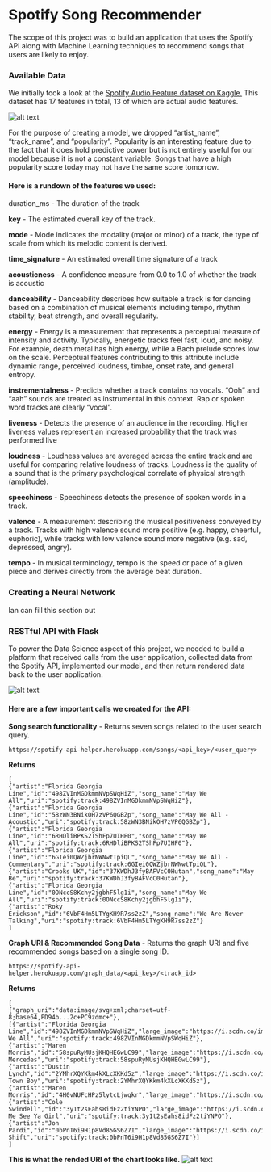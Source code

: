 # Spotify Song Recommender

The scope of this project was to build an application that uses the Spotify API along with Machine Learning techniques to recommend songs that users are likely to enjoy. 

### Available Data

We initially took a look at the [Spotify Audio Feature dataset on Kaggle.](https://www.kaggle.com/tomigelo/spotify-audio-features) This dataset has 17 features in total, 13 of which are actual audio features. 

![alt text](https://github.com/bw-spotify-oct/ds/blob/master/img/feat.png "Logo Title Text 1")

For the purpose of creating a model, we dropped “artist_name”, “track_name”, and “popularity”. Popularity is an interesting feature due to the fact that it does hold predictive power but is not entirely useful for our model because it is not a constant variable. Songs that have a high popularity score today may not have the same score tomorrow.

#### Here is a rundown of the features we used:

duration_ms - The duration of the track

**key** - The estimated overall key of the track.

**mode** - Mode indicates the modality (major or minor) of a track, the type of scale from which its melodic content is derived.

**time_signature** - An estimated overall time signature of a track

**acousticness** - A confidence measure from 0.0 to 1.0 of whether the track is acoustic

**danceability** - Danceability describes how suitable a track is for dancing based on a combination of musical elements including tempo, rhythm stability, beat strength, and overall regularity.

**energy** - Energy is a measurement that represents a perceptual measure of intensity and activity. Typically, energetic tracks feel fast, loud, and noisy. For example, death metal has high energy, while a Bach prelude scores low on the scale. Perceptual features contributing to this attribute include dynamic range, perceived loudness, timbre, onset rate, and general entropy.

**instrementalness** - Predicts whether a track contains no vocals. “Ooh” and “aah” sounds are treated as instrumental in this context. Rap or spoken word tracks are clearly “vocal”.

 **liveness** - Detects the presence of an audience in the recording. Higher liveness values represent an increased probability that the track was performed live

**loudness** - Loudness values are averaged across the entire track and are useful for comparing relative loudness of tracks. Loudness is the quality of a sound that is the primary psychological correlate of physical strength (amplitude).

**speechiness** - Speechiness detects the presence of spoken words in a track.

**valence** - A measurement describing the musical positiveness conveyed by a track. Tracks with high valence sound more positive (e.g. happy, cheerful, euphoric), while tracks with low valence sound more negative (e.g. sad, depressed, angry).

**tempo** - In musical terminology, tempo is the speed or pace of a given piece and derives directly from the average beat duration.

### Creating a Neural Network 

Ian can fill this section out 

### RESTful API with Flask 

To power the Data Science aspect of this project, we needed to build a platform that received calls from the user application, collected data from the Spotify API, implemented our model, and then return rendered data back to the user application. 


![alt text](https://github.com/bw-spotify-oct/ds/blob/master/img/api.png "Logo Title Text 1")

#### Here are a few important calls we created for the API:
**Song search functionality** - Returns seven songs related to the user search query.

~~~
https://spotify-api-helper.herokuapp.com/songs/<api_key>/<user_query>
~~~

**Returns**
~~~
[
{"artist":"Florida Georgia Line","id":"498ZVInMGDkmmNVpSWqHiZ","song_name":"May We All","uri":"spotify:track:498ZVInMGDkmmNVpSWqHiZ"},
{"artist":"Florida Georgia Line","id":"58zWN3BNikOH7zVP6QGBZp","song_name":"May We All - Acoustic","uri":"spotify:track:58zWN3BNikOH7zVP6QGBZp"},
{"artist":"Florida Georgia Line","id":"6RHDliBPKS2TShFp7UIHF0","song_name":"May We All","uri":"spotify:track:6RHDliBPKS2TShFp7UIHF0"},
{"artist":"Florida Georgia Line","id":"6GIei0QWZjbrNWNwtTpiQL","song_name":"May We All - Commentary","uri":"spotify:track:6GIei0QWZjbrNWNwtTpiQL"},
{"artist":"Crooks UK","id":"37KWDhJ3fyBAFVcC0Hutan","song_name":"May Be","uri":"spotify:track:37KWDhJ3fyBAFVcC0Hutan"},
{"artist":"Florida Georgia Line","id":"0ONccS8Kchy2jgbhF5lg1i","song_name":"May We All","uri":"spotify:track:0ONccS8Kchy2jgbhF5lg1i"},
{"artist":"Roky Erickson","id":"6VbF4Hm5LTYgKH9R7ss2zZ","song_name":"We Are Never Talking","uri":"spotify:track:6VbF4Hm5LTYgKH9R7ss2zZ"}
]
~~~

**Graph URI & Recommended Song Data** - Returns the graph URI and five recommended songs based on a single song ID. 

~~~
https://spotify-api-helper.herokuapp.com/graph_data/<api_key>/<track_id>
~~~

**Returns**
~~~
[
{"graph_uri":"data:image/svg+xml;charset=utf-8;base64,PD94b...2c+PC9zdmc+"},
[{"artist":"Florida Georgia Line","id":"498ZVInMGDkmmNVpSWqHiZ","large_image":"https://i.scdn.co/image/205ec78bebfdc739bb3bb91076306e24f03c7d2c","med_image":"https://i.scdn.co/image/9ce932460729587fd8dccdac9214d741e127e162","small_image":"https://i.scdn.co/image/edc3a84866acc208acb5dbca21f05dda9a7eae99","song_name":"May We All","uri":"spotify:track:498ZVInMGDkmmNVpSWqHiZ"},
{"artist":"Maren Morris","id":"58spuRyMUsjKHQHEGwLC99","large_image":"https://i.scdn.co/image/ab67616d0000b2738bd4a20032a613d28e909109","med_image":"https://i.scdn.co/image/ab67616d00001e028bd4a20032a613d28e909109","small_image":"https://i.scdn.co/image/ab67616d000048518bd4a20032a613d28e909109","song_name":"80s Mercedes","uri":"spotify:track:58spuRyMUsjKHQHEGwLC99"},
{"artist":"Dustin Lynch","id":"2YMhrXQYKkm4kXLcXKKd5z","large_image":"https://i.scdn.co/image/ab67616d0000b2734686b4078ad5eb92315d28e0","med_image":"https://i.scdn.co/image/ab67616d00001e024686b4078ad5eb92315d28e0","small_image":"https://i.scdn.co/image/ab67616d000048514686b4078ad5eb92315d28e0","song_name":"Small Town Boy","uri":"spotify:track:2YMhrXQYKkm4kXLcXKKd5z"},
{"artist":"Maren Morris","id":"4H0vNUFcHPz5lytcLjwqkr","large_image":"https://i.scdn.co/image/ab67616d0000b2738bd4a20032a613d28e909109","med_image":"https://i.scdn.co/image/ab67616d00001e028bd4a20032a613d28e909109","small_image":"https://i.scdn.co/image/ab67616d000048518bd4a20032a613d28e909109","song_name":"Rich","uri":"spotify:track:4H0vNUFcHPz5lytcLjwqkr"},
{"artist":"Cole Swindell","id":"3y1t2sEahs8idFz2tiYNPO","large_image":"https://i.scdn.co/image/ab67616d0000b2734f239e3ce20b8e350244e84a","med_image":"https://i.scdn.co/image/ab67616d00001e024f239e3ce20b8e350244e84a","small_image":"https://i.scdn.co/image/ab67616d000048514f239e3ce20b8e350244e84a","song_name":"Let Me See Ya Girl","uri":"spotify:track:3y1t2sEahs8idFz2tiYNPO"},
{"artist":"Jon Pardi","id":"0bPnT6i9H1p8Vd85GS6Z7I","large_image":"https://i.scdn.co/image/ab67616d0000b2730504a96f206bc32ebe198b83","med_image":"https://i.scdn.co/image/ab67616d00001e020504a96f206bc32ebe198b83","small_image":"https://i.scdn.co/image/ab67616d000048510504a96f206bc32ebe198b83","song_name":"Night Shift","uri":"spotify:track:0bPnT6i9H1p8Vd85GS6Z7I"}]
]
~~~

**This is what the rended URI of the chart looks like.**
![alt text](https://github.com/bw-spotify-oct/ds/blob/master/img/chart.png "Logo Title Text 1")
